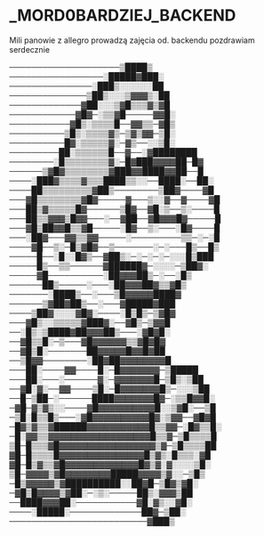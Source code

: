# _MORD0BARDZIEJ_BACKEND
Mili panowie z allegro prowadzą zajęcia od. backendu pozdrawiam serdecznie
  
────────────────────▒████▒  
─────────────────░█████▓███░  
───────────────░███▒░░░░░░██  
──────────────▒██▒░░░▒▓▓▓▒░██  
─────────────▓██░░░▒▓█▒▒▒▓▒▓█  
────────────▓█▓─░▒▒▓█─────▓▓█░  
───────────▓█▒░▒▒▒▒█──▓▓▒▒─▓█▒  
──────────▒█▒░▒▒▒▒▓▒─▒▓▒▓▓─▒█░  
──────────█▓░▒▒▒▒▒▓░─▓▒──░░▒█░  
─────────██░▒▒▒▒▒▒█──▓──░▓████████  
────────░█▒▒▒▒▒▒▒▒▓░─█▓███▓▓▓▓██─█▓  
──────▒▓█▓▒▒▒▒▒▒▒▒▓███▓▓████▓▓██──█  
────░███▓▒▒▒▒▓▒▒▒████▒▒░░──████░──██░  
────██▒▒▒▒▒▒▒▒▒▓██▒────────▒██▓────▓█  
───▓█▒▒▒▒▒▒▒▒▓█▓─────▓───▒░░▓──▓────▓█  
───██▒▓▒▒▒▒▒█▓──────▒█▓──▓█░▒──▒░────█  
───██▒▒▓▓▓▒█▓▓───░──▓██──▓█▓▓▓█▓─────█  
───▓█▒██▓▓█▒▒▓█─────░█▓──▒░───░█▓────█  
───░██▓───▓▓▒▒▓▓─────░─────────▒▒─░─░█  
────▓█──▒░─█▒▓█▓──▒───────░─░───█▒──█▒  
─────█──░█░░█▓▒──▓██▒░─░─░─░─░░░█▒███  
─────█▒──▒▒──────▓██████▓─░░░░─▒██▓░  
─────▓█──────────░██▓▓▓██▒─░──░█▒  
──────██▒─────░───░██▓▓▓██▓▒▒▓█▒  
───────░████▒──░───▒█▓▓▓▓▓████▓  
──────▒▓██▓██▒──░───▓█████▓███  
────▒██▓░░░░▓█▓░────░█▒█▒─▒▓█▓  
───▓█▒░░▒▒▒▒▒▓███▓░──▓█▒─▒▓▓█  
──░█▒░▒████▓██▓▓▓██▒───░▓█▓█░  
──▓█▒▒█░─▒───▓█▓▓▓▓▓▓▒▒▓█▓█▓  
──▓█▒█░───────██▓▓▓▓▓█▓▓█▓██  
──▒█▓▓────────░██▓██▓▓▓▓▓▓▓▓█  
───██░────▓▓────█░─█▓▓▓▓▓▓▓─▒█████  
───██░───░──────▓░─▓▓▓▓▓▓▓█─▒█▒░▒██  
──▓█░▓░──▓▓────▒█░─█▓▓▓▓▓▓▓█▒─░░░▒██  
──█─▒██─░──────████▓▓▓▓▓▓▓█▓─░▒▒█▓▓█░  
─▓█─▓▒▓▒░░────▓█▓▓▓▓▓▓▓▓▓▓█░░▒▓█░──▒█  
─▒█░█▒▒█▒───░▓█▓▓▓▓▓▓▓▓▓▓█▓░▒▓▓──▓█▓█  
─█▓▒▓▒▒▓██████▓▓▓▓▓▓▓▓▓▓▓█▒▒▓▓─░█▓▒▒█░  
─█░▓▓▒▒▓▓▓▓▓▓▓▓▓▓▓▓▓▓▓▓▓▓█▒▒▓─▒█▒▒▒▒█  
▒█─█▒▒▒▓█▓▓▓▓▓▓▓▓▓▓▓▓▓▓▓▓▓▒▓─▒█▒▒▒▒██  
▓█─█▒▒▒▒█▓▓▓▓▓▓▓▓▓▓▓▓▓▓▓█▒▓▒░█▒▒▒░▓█  
▓█─█▒▓▒▒▓█▓▓▓▓▓▓▓▓▓▓▓▓▓█▓▒▓░▓░░░░▒█░  
▒█─▓▓▓▓▒▓█▓▓▓▓▓▓▓▓█████▓▓▓▓▒▓░░─▒█▒  
─█▒▓▓▓▓▓▒▓██████████░░██▓█─▒█▓▒▓█░  
─▓█▒█▓▓▓▓▒▓██░─░▒░─────██▒░▓▓▓▒██  
──████▓▓▓██░───────────▓█░▓▒░░▓█░  
────░█████░─────────────██▓─▒██░  
─────────────────────────▓███▒  
    
